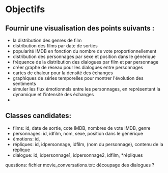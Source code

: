 # Objectifs
## Fournir une visualisation des points suivants :
- la distribution des genres de film
- distribution des films par date de sorties
- popularité IMDB en fonction du nombre de vote proportionnellement 
- distribution des personnages par sexe et position dans le générique 
- fréquence de la distribution des dialogues par film et par personnage 
- créer graphe de réseau pour les dialogues entre personnages 
- cartes de chaleur pour la densité des échanges
- graphiques de séries temporelles pour montrer l'évolution des sentiments
- simuler les flux émotionnels entre les personnages, en représentant la dynamique et l'intensité des échanges
-

## Classes candidates: 
- films: id, date de sortie, cote IMDB, nombres de vote IMDB, genre
- personnages: id, idfilm, nom, sexe, position dans le générique 
- émotions: id,  
- répliques: id, idpersonnage, idfilm, (nom du personnage), contenu de la réplique
- dialogue: id, idpersonnage1, idpersonnage2, idfilm, *répliques

questions: 
fichier movie_conversations.txt: découpage des dialogues ? 
